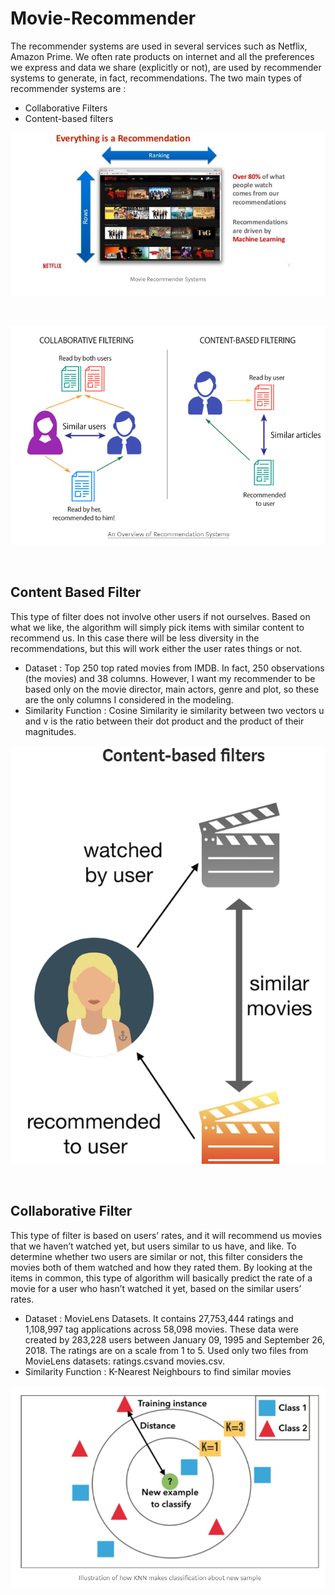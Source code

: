 # Movie-Recommender

The recommender systems are used in several services such as Netflix, Amazon Prime. We often rate products on internet and all the preferences we express and data we share (explicitly or not), are used by recommender systems to generate, in fact, recommendations. The two main types of recommender systems are : 
<ul>
  <li>Collaborative Filters</li>
  <li>Content-based filters</li>
</ul>

![recommender](./pic1.PNG)

&nbsp; &nbsp; &nbsp; &nbsp; &nbsp; &nbsp; &nbsp; &nbsp; &nbsp;
&nbsp; &nbsp; &nbsp; &nbsp; &nbsp; &nbsp; &nbsp; &nbsp; &nbsp;
&nbsp; &nbsp; &nbsp; &nbsp; &nbsp; &nbsp; &nbsp; &nbsp; &nbsp;
&nbsp; &nbsp; &nbsp; &nbsp; &nbsp; &nbsp; &nbsp; &nbsp; &nbsp;
&nbsp; &nbsp; &nbsp; &nbsp; &nbsp; &nbsp; &nbsp; &nbsp; &nbsp;
&nbsp; &nbsp; &nbsp; &nbsp; &nbsp; &nbsp; &nbsp; &nbsp; &nbsp;

![filters](./pic2.PNG)

&nbsp; &nbsp; &nbsp; &nbsp; &nbsp; &nbsp; &nbsp; &nbsp; &nbsp;
&nbsp; &nbsp; &nbsp; &nbsp; &nbsp; &nbsp; &nbsp; &nbsp; &nbsp;
&nbsp; &nbsp; &nbsp; &nbsp; &nbsp; &nbsp; &nbsp; &nbsp; &nbsp;
&nbsp; &nbsp; &nbsp; &nbsp; &nbsp; &nbsp; &nbsp; &nbsp; &nbsp;
&nbsp; &nbsp; &nbsp; &nbsp; &nbsp; &nbsp; &nbsp; &nbsp; &nbsp;
&nbsp; &nbsp; &nbsp; &nbsp; &nbsp; &nbsp; &nbsp; &nbsp; &nbsp;

## Content Based Filter
This type of filter does not involve other users if not ourselves. Based on what we like, the algorithm will simply pick items with similar content to recommend us.
In this case there will be less diversity in the recommendations, but this will work either the user rates things or not. 

<ul>
  <li>Dataset : Top 250 top rated movies from IMDB. In fact, 250 observations (the movies) and 38 columns. However, I want my recommender to be based only on the movie director, main actors, genre and plot, so these are the only columns I considered in the modeling.</li>
  <li>Similarity Function : Cosine Similarity ie similarity between two vectors u and v is the ratio between their dot product and the product of their magnitudes.</li>
</ul>

![Content_Based](./pic4.PNG)

&nbsp; &nbsp; &nbsp; &nbsp; &nbsp; &nbsp; &nbsp; &nbsp; &nbsp;
&nbsp; &nbsp; &nbsp; &nbsp; &nbsp; &nbsp; &nbsp; &nbsp; &nbsp;
&nbsp; &nbsp; &nbsp; &nbsp; &nbsp; &nbsp; &nbsp; &nbsp; &nbsp;
&nbsp; &nbsp; &nbsp; &nbsp; &nbsp; &nbsp; &nbsp; &nbsp; &nbsp;
&nbsp; &nbsp; &nbsp; &nbsp; &nbsp; &nbsp; &nbsp; &nbsp; &nbsp;
&nbsp; &nbsp; &nbsp; &nbsp; &nbsp; &nbsp; &nbsp; &nbsp; &nbsp;


## Collaborative Filter
This type of filter is based on users’ rates, and it will recommend us movies that we haven’t watched yet, but users similar to us have, and like. To determine whether two users are similar or not, this filter considers the movies both of them watched and how they rated them. By looking at the items in common, this type of algorithm will basically predict the rate of a movie for a user who hasn’t watched it yet, based on the similar users’ rates.

<ul>
  <li>Dataset :  MovieLens Datasets. It contains 27,753,444 ratings and 1,108,997 tag applications across 58,098 movies. These data were created by 283,228 users between January 09, 1995 and September 26, 2018. The ratings are on a scale from 1 to 5. Used only two files from MovieLens datasets: ratings.csvand movies.csv. </li>
  <li>Similarity Function : K-Nearest Neighbours to find similar movies</li>
</ul>

![KNN](./pic3.PNG)

&nbsp; &nbsp; &nbsp; &nbsp; &nbsp; &nbsp; &nbsp; &nbsp; &nbsp;
&nbsp; &nbsp; &nbsp; &nbsp; &nbsp; &nbsp; &nbsp; &nbsp; &nbsp;
&nbsp; &nbsp; &nbsp; &nbsp; &nbsp; &nbsp; &nbsp; &nbsp; &nbsp;
&nbsp; &nbsp; &nbsp; &nbsp; &nbsp; &nbsp; &nbsp; &nbsp; &nbsp;
&nbsp; &nbsp; &nbsp; &nbsp; &nbsp; &nbsp; &nbsp; &nbsp; &nbsp;
&nbsp; &nbsp; &nbsp; &nbsp; &nbsp; &nbsp; &nbsp; &nbsp; &nbsp;
